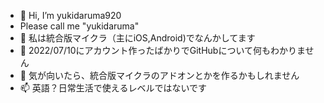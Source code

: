 - 👋 Hi, I’m yukidaruma920
- Please call me "yukidaruma"
- 👀 私は統合版マイクラ（主にiOS,Android)でなんかしてます
- 🌱 2022/07/10にアカウント作ったばかりでGitHubについて何もわかりません
- 💞️ 気が向いたら、統合版マイクラのアドオンとかを作るかもしれません
- 📫 英語？日常生活で使えるレベルではないです

<!---
yukidaruma920/yukidaruma920 is a ✨ special ✨ repository because its `README.md` (this file) appears on your GitHub profile.
You can click the Preview link to take a look at your changes.
--->
